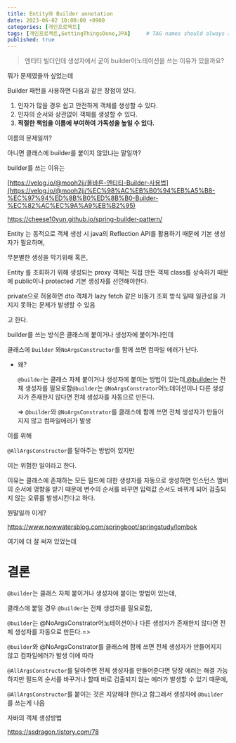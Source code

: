 ```yaml
---
title: Entity와 Builder annotation
date: 2023-06-02 10:00:00 +0900
categories: [개인프로젝트]
tags: [개인프로젝트,GettingThingsDone,JPA]     # TAG names should always be lowercase
published: true
---
```


> 엔티티 빌더인데 생성자에서 굳이 builder어노테이션을 쓰는 이유가 있을까요?
> 

뭐가 문제였을까 싶었는데 

Builder 패턴을 사용하면 다음과 같은 장점이 있다.

1. 인자가 많을 경우 쉽고 안전하게 객체를 생성할 수 있다.
2. 인자의 순서와 상관없이 객체를 생성할 수 있다.
3. **적절한 책임을 이름에 부여하여 가독성을 높일 수 있다.**

이름의 문제일까? 

아니면 클래스에 builder를 붙이지 않았냐는 말일까? 

builder를 쓰는 이유는 

[https://velog.io/@mooh2jj/올바른-엔티티-Builder-사용법](https://velog.io/@mooh2jj/%EC%98%AC%EB%B0%94%EB%A5%B8-%EC%97%94%ED%8B%B0%ED%8B%B0-Builder-%EC%82%AC%EC%9A%A9%EB%B2%95)

https://cheese10yun.github.io/spring-builder-pattern/

Entity 는 동적으로 객체 생성 시 java의 Reflection API를 활용하기 때문에 기본 생성자가 필요하며,

무분별한 생성을 막기위해 혹은, 

Entity 를 조회하기 위해 생성되는 proxy 객체는 직접 만든 객체 class를 상속하기 때문에 public이나 protected 기본 생성자를 선언해야한다.

private으로 허용하면 dto 객체가 lazy fetch 같은 비동기 조회 방식 일때 일관성을 가지지 못하는 문제가 발생할 수 있음

고 한다. 

builder를 쓰는 방식은 클래스에 붙이거나 생성자에 붙이거나인데 

클래스에 `Builder` 와`NoArgsConstructor`를 함께 쓰면 컴파일 에러가 난다. 

- 왜?
    
    `@builder`는 클래스 자체 붙이거나 생성자에 붙이는 방법이 있는데,[@builder](https://github.com/builder)는 전체 생성자를 필요로함`@builder`는 `@NoArgsConstrator`어노테이션이나 다른 생성자가 존재한지 않다면 전체 생성자를 자동으로 만든다.
    
    => `@builder`와 `@NoArgsConstrator`를 클래스에 함께 쓰면 전체 생성자가 만들어지지 않고 컴파일에러가 발생
    

이를 위해 

`@AllArgsConstructor`를 달아주는 방법이 있지만 

이는 위험한 일이라고 한다. 

이유는 클래스에 존재하는 모든 필드에 대한 생성자를 자동으로 생성하면 인스턴스 멤버의 순서에 영향을 받기 때문에 변수의 순서를 바꾸면 입력값 순서도 바뀌게 되어 검출되지 않는 오류를 발생시킨다고 하다. 

뭔말일까 이게?

https://www.nowwatersblog.com/springboot/springstudy/lombok

여기에 더 잘 써져 있었는데 

# 결론

`@builder`는 클래스 자체 붙이거나 생성자에 붙이는 방법이 있는데,

클래스에 붙일 경우 `@builder`는 전체 생성자를 필요로함,

`@builder`는 @NoArgsConstrator어노테이션이나 다른 생성자가 존재한지 않다면 전체 생성자를 자동으로 만든다.=>

`@builder`와 @NoArgsConstrator를 클래스에 함께 쓰면 전체 생성자가 만들어지지 않고 컴파일에러가 발생 이에 따라

`@AllArgsConstructor`를 달아주면 전체 생성자를 만들어준다면 당장 에러는 해결 가능하지만 필드의 순서를 바꾸거나 할때 바로 검출되지 않는 에러가 발생할 수 있기 때문에,

`@AllArgsConstructor`를 붙이는 것은 지양해야 한다고 함그래서 생성자에 `@builder`를 쓰는게 나음

자바의 객체 생성방법

https://ssdragon.tistory.com/78
